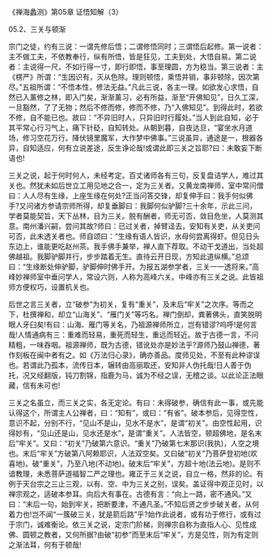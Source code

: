 
《禅海蠡测》第05章 证悟知解（3）

05.2、三关与顿渐

宗门之徒，约有三说：一谓先修后悟；二谓修悟同时；三谓悟后起修。第一说者：主不做工夫，不依教奉行，纵有所悟，皆是狂见，工夫到处，大悟自易。第二说者：主说得一尺，不如行得一寸，即行即悟，事至理圆，方为稳当。第三说者：主《楞严》所谓：“生因识有，灭从色除。理则顿悟，乘悟并销，事非顿除，因次第尽。”五祖所谓：“不悟本性，修法无益。”凡此三说，各主一理。如欲发心求悟，自然已入薰修之林，即入门矣，渐渐薰习，必有所益，渐至“开佛知见”，日久工深，一旦豁然，了了无物；然后不修而修，修而不修，乃“入佛知见”。到得此时，若欲不修，自不能已也。故曰：“不异旧时人，只异旧时行履处。”当人到此自知，必于其平常心行习气上，痛下针砭，自知转处。从朝到暮，自夜达旦，“宴坐水月道场，修习空花万行。降伏镜里魔军，大作梦中佛事。”三说虽异，通途是一，根器各异，自知适应，何有立说差途，反生诤论哉!或谓此即三关之旨耶?曰：未敢妄下断语也!

三关之说，起于何时何人，未经考定。百丈诸师各有三句，反复盘诘学人，难过其关也。然犹未如后世立工用见地之合一，定为三关者。又黄龙南禅师，室中常问僧曰：人人尽有生缘，上座生缘在何处?正当问答交锋，却复伸手曰：我手何似佛手?又问诸方参请宗师所得，却复垂脚曰：我脚何似驴脚?三十余年，示此三问，学者莫能契旨，天下丛林，目为三关。脱有酬者，师无可否，敛目危坐，人莫测其意。南州潘兴嗣，尝问其故?师曰：已过关者，掉臂迳去，安知有关吏，从关吏问可否，此未透关者也。师自颂曰：“生缘有语人皆识，水母何尝离得虾。但见日头东边上，谁能更吃赵州茶。我手佛手兼举，禅人直下荐取。不动干戈道出，当处超佛越祖。我脚驴脚并行，步步踏着无生。直待云开日现，方知此道纵横。”总颂曰：“生缘断处伸驴脚，驴脚伸时佛手开。为报五湖参学者，三关一一透将来。”高峰妙禅师室中垂问学人，常设六则，人称为高峰六关。中峰亦有三关之说。此皆祖师方便权巧，设置机关也。

后世之言三关者，立“破参”为初关，复有“重关”，及末后“牢关”之次序。等而之下，杜撰禅和，却立“山海关”、“雁门关”等巧名。禅门倒却，粪著佛头，直笑脱明眼人牙臼矣!有曰：山海、雁门等关名，乃祖源禅师所立，岂有错谬?呜呼!是何言哉!人情通病有三：重难而轻易，重死而轻生，重远而轻近。故于古德一言，不问精粗，一味吞咽。祖源禅师，既为古德，错讹处亦是妙法乎?源师乃鼓山禅德，著作刻板在闽中者有之。如《万法归心录》，确亦善品。度师见处，不至有此种谬误也。若谓此乃孤本，流传日本，辗转由高丽取还，安知非人伪托哉!日人善于伪托，况又经翻版，钝刀割锦，指鹿为马，诚为不经之误，无稽之谈。以此论正法眼藏，信有未可也!

三关之名虽立，而三关之实，各无定论。有曰：未得破参，确信有此一事，或先能认得这个，所谓主人公禅者，曰：“知有”，或曰：“有省”。破本参后，见得空性，意识不起，分别不行，“见山不是山，见水不是水”，是谓“初关”。由空性起用，识得妙有，“见山还是山，见水还是水”，是谓“重关”。人法皆空，顿超佛地，是名末后“牢关”。又曰：“初关”乃破第六意识。“重关”乃破第七末那识(我执)，人空之境也。末后“牢关”方破第八阿赖耶识，人法双空矣。又曰破“初关”乃菩萨登初地(欢喜地)。破“重关”，乃至八地(不动地)。破末后“牢关”，方超十地(法云地)。是则不谙教理，未悉菩萨道福智二严之理也。雍正于三关之说，自立一格，然非的论。有例于天台宗之三止三观，以有、空、中为三关之别，误矣。盖证得中观正见时，以禅宗观之，适破本参耳。向后大有事在。古德有言：“向上一路，密不通风。”又曰：“末后一句，始到牢关，把断要津，不通凡圣。”不知后贤之步步破关者，从何着力也!岂不闻“一簇破三关，犹是箭后路”乎?始作此说者，或有功于修行，或有过于宗门，诚难衡论。依三关之说，定宗门阶梯，则禅宗自称为直指人心、见性成佛、圆顿之教者，又何所据?由破“初参”而至末后“牢关”，方是见性，则为有定则之渐法耳，何有于顿哉!